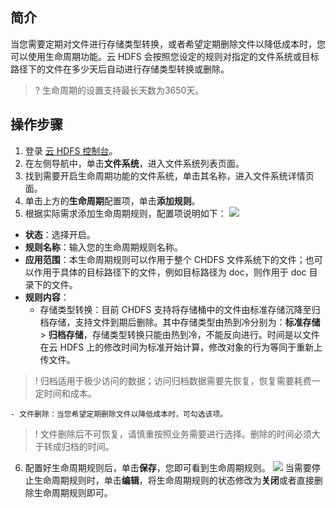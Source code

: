## 简介

当您需要定期对文件进行存储类型转换，或者希望定期删除文件以降低成本时，您可以使用生命周期功能。云 HDFS 会按照您设定的规则对指定的文件系统或目标路径下的文件在多少天后自动进行存储类型转换或删除。

>? 生命周期的设置支持最长天数为3650天。
>

## 操作步骤

1. 登录 [云 HDFS 控制台](https://console.cloud.tencent.com/chdfs)。
2. 在左侧导航中，单击**文件系统**，进入文件系统列表页面。
3. 找到需要开启生命周期功能的文件系统，单击其名称，进入文件系统详情页面。
4. 单击上方的**生命周期**配置项，单击**添加规则**。
5. 根据实际需求添加生命周期规则，配置项说明如下：
![](https://qcloudimg.tencent-cloud.cn/raw/e457463c607250cd1e0f9b8af4ba3333.png)
 - **状态**：选择开启。
 - **规则名称**：输入您的生命周期规则名称。
 - **应用范围**：本生命周期规则可以作用于整个 CHDFS 文件系统下的文件；也可以作用于具体的目标路径下的文件，例如目标路径为 doc，则作用于 doc 目录下的文件。
 - **规则内容**：
    - 存储类型转换：目前 CHDFS 支持将存储桶中的文件由标准存储沉降至归档存储，支持文件到期后删除。其中存储类型由热到冷分别为：**标准存储** > **归档存储**，存储类型转换只能由热到冷，不能反向进行。时间是以文件在云 HDFS 上的修改时间为标准开始计算，修改对象的行为等同于重新上传文件。
>! 归档适用于极少访问的数据；访问归档数据需要先恢复，恢复需要耗费一定时间和成本。
>
    - 文件删除：当您希望定期删除文件以降低成本时，可勾选该项。
>! 文件删除后不可恢复，请慎重按照业务需要进行选择。删除的时间必须大于转成归档的时间。
>
6. 配置好生命周期规则后，单击**保存**，您即可看到生命周期规则。
![](https://qcloudimg.tencent-cloud.cn/raw/d49adaa368643c284fed19655e879e24.png)
当需要停止生命周期规则时，单击**编辑**，将生命周期规则的状态修改为**关闭**或者直接删除生命周期规则即可。
